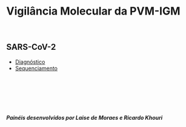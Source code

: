 # Vigilância Molecular da PVM-IGM

<br />

## SARS-CoV-2
- [Diagnóstico](https://pvm-igm.github.io/painel/sars2diag.html)
- [Sequenciamento](https://pvm-igm.github.io/painel/sars2seq.html)

<br />
<br />
<br />
<br />
<br />

***Painéis desenvolvidos por Laise de Moraes e Ricardo Khouri***
